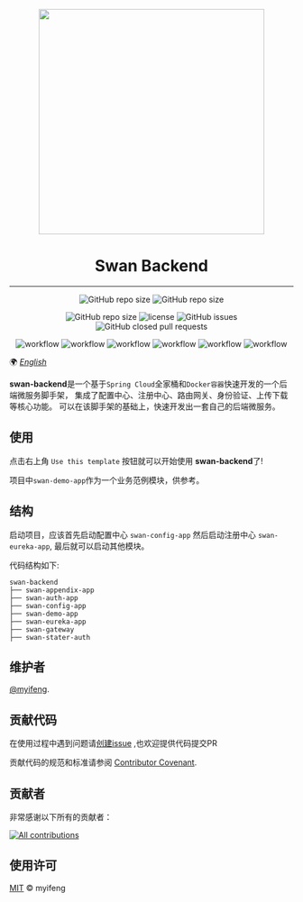 <p align="center">
  <a href="https://github.com/myifeng/swan-backend">
    <img width="400" src="https://raw.githubusercontent.com/myifeng/swan-backend/main/swan-backend-logo.png">
  </a>
</p>

<h1 align="center">Swan Backend</h1>

------

<div align="center">

![GitHub repo size](https://img.shields.io/badge/Spring%20Boot-2.5.5-green.svg)
![GitHub repo size](https://img.shields.io/badge/Spring%20Cloud-2020.0.4-green.svg)

</div>

<div align="center">

![GitHub repo size](https://img.shields.io/github/repo-size/myifeng/swan-backend)
![license](https://img.shields.io/github/license/myifeng/swan-backend)
![GitHub issues](https://img.shields.io/github/issues/myifeng/swan-backend)
![GitHub closed pull requests](https://img.shields.io/github/issues-pr-closed/myifeng/swan-backend)

</div>

<div align="center">

![workflow](https://github.com/myifeng/swan-backend/actions/workflows/codeql-analysis.yml/badge.svg)
![workflow](https://github.com/myifeng/swan-backend/actions/workflows/ci-appendix.yml/badge.svg)
![workflow](https://github.com/myifeng/swan-backend/actions/workflows/ci-auth.yml/badge.svg)
![workflow](https://github.com/myifeng/swan-backend/actions/workflows/ci-config.yml/badge.svg)
![workflow](https://github.com/myifeng/swan-backend/actions/workflows/ci-eureka.yml/badge.svg)
![workflow](https://github.com/myifeng/swan-backend/actions/workflows/ci-gateway.yml/badge.svg)

</div>

🌍
*[English](README.md)*

**swan-backend**是一个基于`Spring Cloud`全家桶和`Docker容器`快速开发的一个后端微服务脚手架，
集成了配置中心、注册中心、路由网关、身份验证、上传下载等核心功能。
可以在该脚手架的基础上，快速开发出一套自己的后端微服务。

## 使用

点击右上角 `Use this template` 按钮就可以开始使用 **swan-backend**了!

项目中`swan-demo-app`作为一个业务范例模块，供参考。

## 结构

启动项目，应该首先启动配置中心 `swan-config-app` 然后启动注册中心 `swan-eureka-app`, 最后就可以启动其他模块。

代码结构如下:

```
swan-backend
├── swan-appendix-app
├── swan-auth-app
├── swan-config-app
├── swan-demo-app
├── swan-eureka-app
├── swan-gateway
├── swan-stater-auth
```

## 维护者

[@myifeng](https://github.com/myifeng).

## 贡献代码

在使用过程中遇到问题请[创建issue](https://github.com/myifeng/swan-backend/issues/new) ,也欢迎提供代码提交PR

贡献代码的规范和标准请参阅 [Contributor Covenant](http://contributor-covenant.org/version/1/3/0/).

## 贡献者

非常感谢以下所有的贡献者：

[![All contributions](https://contrib.rocks/image?repo=myifeng/swan-backend)](https://github.com/myifeng/swan-backend/graphs/contributors)

## 使用许可

[MIT](LICENSE) © myifeng